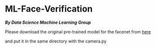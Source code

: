 # ML-Face-Verification
***By Data Science Machine Learning Group***


Please download the original pre-trained model for the facenet from [here]

and put it in the same directory with the camera.py

[here]: https://drive.google.com/file/d/1EXPBSXwTaqrSC0OhUdXNmKSh9qJUQ55-/view
